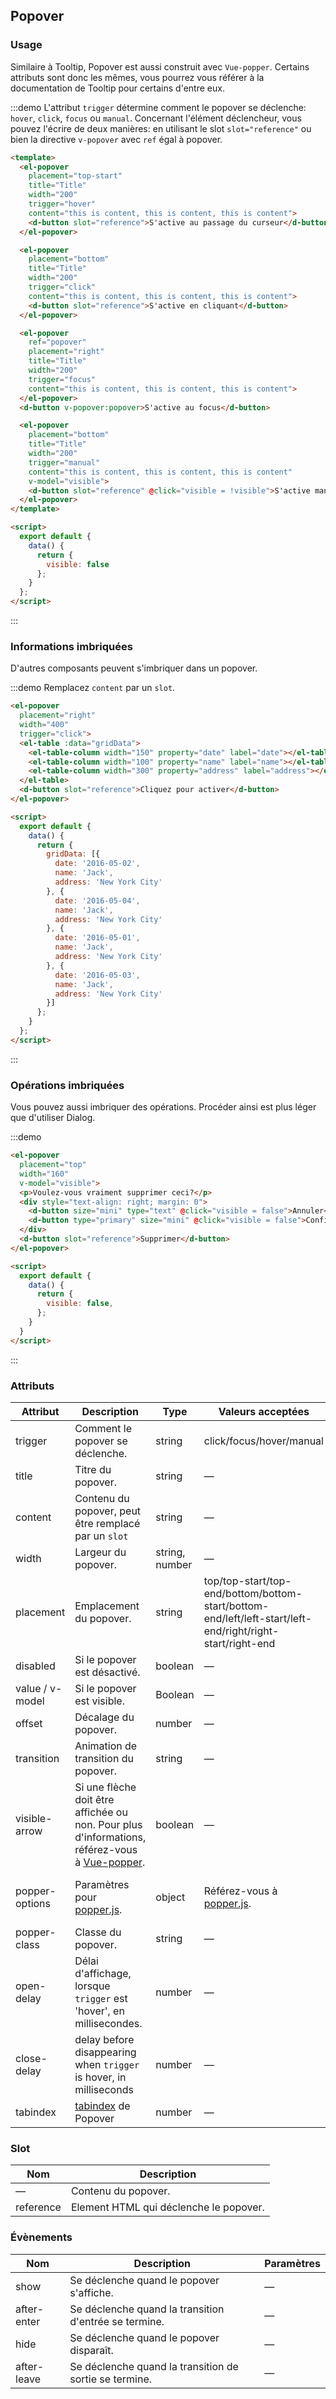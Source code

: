 ## Popover

### Usage

Similaire à Tooltip, Popover est aussi construit avec `Vue-popper`. Certains attributs sont donc les mêmes, vous pourrez vous référer à la documentation de Tooltip pour certains d'entre eux.

:::demo L'attribut `trigger` détermine comment le popover se déclenche: `hover`, `click`, `focus` ou `manual`. Concernant l'élément déclencheur, vous pouvez l'écrire de deux manières: en utilisant le slot `slot="reference"` ou bien la directive `v-popover` avec `ref` égal à popover.

```html
<template>
  <el-popover
    placement="top-start"
    title="Title"
    width="200"
    trigger="hover"
    content="this is content, this is content, this is content">
    <d-button slot="reference">S'active au passage du curseur</d-button>
  </el-popover>

  <el-popover
    placement="bottom"
    title="Title"
    width="200"
    trigger="click"
    content="this is content, this is content, this is content">
    <d-button slot="reference">S'active en cliquant</d-button>
  </el-popover>

  <el-popover
    ref="popover"
    placement="right"
    title="Title"
    width="200"
    trigger="focus"
    content="this is content, this is content, this is content">
  </el-popover>
  <d-button v-popover:popover>S'active au focus</d-button>

  <el-popover
    placement="bottom"
    title="Title"
    width="200"
    trigger="manual"
    content="this is content, this is content, this is content"
    v-model="visible">
    <d-button slot="reference" @click="visible = !visible">S'active manuellement</d-button>
  </el-popover>
</template>

<script>
  export default {
    data() {
      return {
        visible: false
      };
    }
  };
</script>
```
:::

### Informations imbriquées

D'autres composants peuvent s'imbriquer dans un popover.

:::demo Remplacez `content` par un `slot`.

```html
<el-popover
  placement="right"
  width="400"
  trigger="click">
  <el-table :data="gridData">
    <el-table-column width="150" property="date" label="date"></el-table-column>
    <el-table-column width="100" property="name" label="name"></el-table-column>
    <el-table-column width="300" property="address" label="address"></el-table-column>
  </el-table>
  <d-button slot="reference">Cliquez pour activer</d-button>
</el-popover>

<script>
  export default {
    data() {
      return {
        gridData: [{
          date: '2016-05-02',
          name: 'Jack',
          address: 'New York City'
        }, {
          date: '2016-05-04',
          name: 'Jack',
          address: 'New York City'
        }, {
          date: '2016-05-01',
          name: 'Jack',
          address: 'New York City'
        }, {
          date: '2016-05-03',
          name: 'Jack',
          address: 'New York City'
        }]
      };
    }
  };
</script>
```
:::

### Opérations imbriquées

Vous pouvez aussi imbriquer des opérations. Procéder ainsi est plus léger que d'utiliser Dialog.

:::demo
```html
<el-popover
  placement="top"
  width="160"
  v-model="visible">
  <p>Voulez-vous vraiment supprimer ceci?</p>
  <div style="text-align: right; margin: 0">
    <d-button size="mini" type="text" @click="visible = false">Annuler</d-button>
    <d-button type="primary" size="mini" @click="visible = false">Confirmer</d-button>
  </div>
  <d-button slot="reference">Supprimer</d-button>
</el-popover>

<script>
  export default {
    data() {
      return {
        visible: false,
      };
    }
  }
</script>
```
:::

### Attributs

| Attribut      | Description          | Type      | Valeurs acceptées       | Défaut  |
|--------------------|----------------------------------------------------------|-------------------|-------------|--------|
| trigger | Comment le popover se déclenche. | string  | click/focus/hover/manual |    click    |
| title | Titre du popover. | string | — | — |
| content | Contenu du popover, peut être remplacé par un `slot` | string | — | — |
| width | Largeur du popover. | string, number  | — | Min width 150px |
| placement | Emplacement du popover. | string | top/top-start/top-end/bottom/bottom-start/bottom-end/left/left-start/left-end/right/right-start/right-end |  bottom |
| disabled | Si le popover est désactivé. | boolean | — |  false |
| value / v-model | Si le popover est visible. | Boolean | — |  false |
| offset | Décalage du popover. | number | — |  0 |
| transition | Animation de transition du popover. | string | — | el-fade-in-linear |
| visible-arrow | Si une flèche doit être affichée ou non. Pour plus d'informations, référez-vous à [Vue-popper](https://github.com/element-component/vue-popper). | boolean | — | true |
| popper-options | Paramètres pour [popper.js](https://popper.js.org/documentation.html). | object | Référez-vous à [popper.js](https://popper.js.org/documentation.html). | `{ boundariesElement: 'body', gpuAcceleration: false }` |
| popper-class | Classe du popover. | string | — | — |
| open-delay | Délai d'affichage, lorsque `trigger` est 'hover', en millisecondes. | number | — | — |
| close-delay | delay before disappearing when `trigger` is hover, in milliseconds | number | — | 200 |
| tabindex   | [tabindex](https://developer.mozilla.org/fr/docs/Web/HTML/Attributs_universels/tabindex) de Popover | number | — | 0 |

### Slot

| Nom | Description |
| --- | --- |
| — | Contenu du popover. |
| reference | Element HTML qui déclenche le popover. |

### Évènements

| Nom | Description | Paramètres |
|---------|--------|---------|
| show | Se déclenche quand le popover s'affiche. | — |
| after-enter | Se déclenche quand la transition d'entrée se termine. | — |
| hide | Se déclenche quand le popover disparaît. | — |
| after-leave | Se déclenche quand la transition de sortie se termine. | — |
